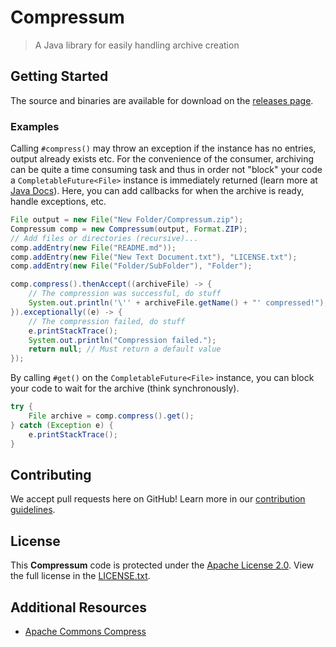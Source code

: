# Compressum
> A Java library for easily handling archive creation

## Getting Started

The source and binaries are available for download on the [releases page](https://github.com/Axieum/Compressum/releases).

### Examples

Calling `#compress()` may throw an exception if the instance has no entries, output already exists etc.
For the convenience of the consumer, archiving can be quite a time consuming task and thus in order not "block" your code a `CompletableFuture<File>` instance is immediately returned (learn more at [Java Docs](https://docs.oracle.com/javase/8/docs/api/java/util/concurrent/CompletableFuture.html)). Here, you can add callbacks for when the archive is ready, handle exceptions, etc.

```java
File output = new File("New Folder/Compressum.zip");
Compressum comp = new Compressum(output, Format.ZIP);
// Add files or directories (recursive)...
comp.addEntry(new File("README.md"));
comp.addEntry(new File("New Text Document.txt"), "LICENSE.txt");
comp.addEntry(new File("Folder/SubFolder"), "Folder");

comp.compress().thenAccept((archiveFile) -> {
    // The compression was successful, do stuff
    System.out.println('\'' + archiveFile.getName() + "' compressed!");
}).exceptionally((e) -> {
    // The compression failed, do stuff
    e.printStackTrace();
    System.out.println("Compression failed.");
    return null; // Must return a default value
});
```

By calling `#get()` on the `CompletableFuture<File>` instance, you can block your code to wait for the archive (think synchronously).

```java
try {
    File archive = comp.compress().get();
} catch (Exception e) {
    e.printStackTrace();
}
```

## Contributing

We accept pull requests here on GitHub! Learn more in our [contribution guidelines](CONTRIBUTING.md).

## License

This **Compressum** code is protected under the [Apache License 2.0](https://www.apache.org/licenses/LICENSE-2.0). View the full license in the [LICENSE.txt](LICENSE.txt).

## Additional Resources

* [Apache Commons Compress](https://commons.apache.org/proper/commons-compress/)
